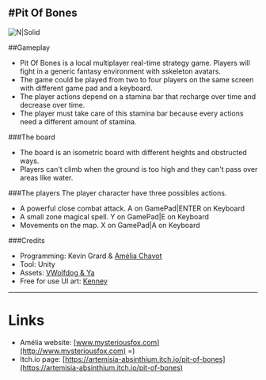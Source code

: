 #Pit Of Bones
----------

![N|Solid](http://www.mysteriousfox.com/wp-content/uploads/2017/01/splash.png)

##Gameplay
* Pit Of Bones is a local multiplayer real-time strategy game. Players will fight in a generic fantasy environment with sskeleton avatars.
* The game could be played from two to four players on the same screen with different game pad and a keyboard. 
* The player actions depend on a stamina bar that recharge over time and decrease over time.
* The player must take care of this stamina bar because every actions need a different amount of stamina.

###The board
* The board is an isometric board with different heights and obstructed ways. 
* Players can't climb when the ground is too high and they can't pass over areas like water.

###The players
The player character have three possibles actions.
* A powerful close combat attack. A on GamePad|ENTER on Keyboard
* A small zone magical spell. Y on GamePad|E on Keyboard
* Movements on the map. X on GamePad|A on Keyboard

###Credits
* Programming: Kevin Grard & [Amélia Chavot](http://www.mysteriousfox.com "http://www.mysteriousfox.com")
* Tool: Unity
* Assets: [VWolfdog & Ya](OpenGameArt.org "OpenGameArt.org") 
* Free for use UI art: [Kenney](http://kenney.nl "http://kenney.nl") 

---

# Links
* Amélia website: [www.mysteriousfox.com](http://www.mysteriousfox.com)  =)  
* Itch.io page: [https://artemisia-absinthium.itch.io/pit-of-bones](https://artemisia-absinthium.itch.io/pit-of-bones)

